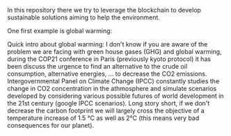 In this repository there we try to leverage the blockchain to develop sustainable solutions aiming to help the environment.

One first example is global warming:

Quick intro about global warming: 
I don't know if you are aware of the problem we are facing with green house gases (GHG) and global warming, during the COP21 conference in Paris (previously kyoto protocol) it has been discuss the urgence to find an alternative to the crude oil consumption, alternative energies, ... to decrease the CO2 emissions. Intergovernmental Panel on Climate Change (IPCC) constantly studies the change in CO2 concentration in the athmosphere and simulate scenarios developed by considering various possible futures of world development in the 21st century (google IPCC scenarios). Long story short, if we don't decrease the carbon footprint we will largely cross the objective of a temperature increase of 1.5 °C as well as 2°C (this means very bad consequences for our planet).

